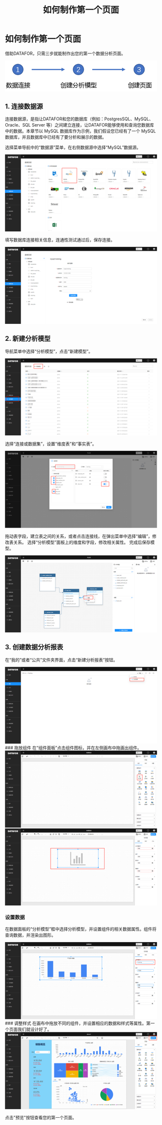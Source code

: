 ﻿---
id: ksrm-rhzzdygym
title: 如何制作第一个页面
sidebar_position: 20
---
# 如何制作第一个页面

借助DATAFOR，只需三步就能制作出您的第一个数据分析页面。

<div align="left"><img src="../../static/img/datafor/start/image-20220207173055890.png"   /> </div>

## 1.  连接数据源

连接数据源，是指让DATAFOR和您的数据库（例如：PostgresSQL、MySQL、Oracle、SQL Server 等）之间建立连接，让DATAFOR能够使用和查询您数据库中的数据。本章节以 MySQL 数据库作为示例，我们假设您已经有了一个 MySQL 数据库，并且数据库中已经有了要分析和展示的数据。

选择菜单导航中的“数据源”菜单，在右侧数据源中选择“MySQL”数据源。
<div align="left"><img src="../../static/img/datafor/start/image-20220206120111896.png"   /> </div>

填写数据库连接相关信息，连通性测试通过后，保存连接。

<div align="left"><img src="../../static/img/datafor/start/image-20220206120538364.png"   /> </div>

## 2. 新建分析模型

导航菜单中选择“分析模型”，点击“新建模型”。

<div align="left"><img src="../../static/img/datafor/start/image-20220206120803465.png"   /> </div>

选择“连接或数据集”，设置“维度表”和“事实表”。

<div align="left"><img src="../../static/img/datafor/start/image-20220206121005302.png"   /> </div>

拖动表字段，建立表之间的关系，或者点击连接线，在弹出菜单中选择“编辑”，修改表关系。
选择“分析模型”面板上的维度和字段，修改相关属性。
完成后保存模型。

<div align="left"><img src="../../static/img/datafor/start/image-20220206121230244.png"   /> </div>

## 3. 创建数据分析报表

在“我的”或者“公共”文件夹界面，点击“新建分析报表”按钮。

<div align="left"><img src="../../static/img/datafor/start/image-20220206125552494.png"   /> </div>
### 拖放组件
在“组件面板”点击组件图标，并在左侧画布中拖画出组件。

<div align="left"><img src="../../static/img/datafor/start/image-20220206125921521.png"   /> </div>

<div align="left"><img src="../../static/img/datafor/start/image-20220206130050523.png"   /> </div>

### 设置数据
在数据面板的“分析模型”框中选择分析模型，并设置组件的相关数据属性。组件将查询数据，并渲染出图形。

<div align="left"><img src="../../static/img/datafor/start/image-20220206125810533.png"   /> </div>
### 调整样式
在画布中拖放不同的组件，并设置相应的数据和样式等属性。第一个页面我们就设计好了。

<div align="left"><img src="../../static/img/datafor/start/image-20220206130447534.png"   /> </div>

点击"预览"按钮查看您的第一个页面。
